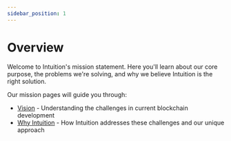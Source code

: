 ```yaml
---
sidebar_position: 1
---
```


# Overview

Welcome to Intuition's mission statement. Here you'll learn about our core purpose, the problems we're solving, and why we believe Intuition is the right solution.

Our mission pages will guide you through:

- [Vision](/guides/overview/vision) - Understanding the challenges in current blockchain development
- [Why Intuition](/guides/overview/why-intuition) - How Intuition addresses these challenges and our unique approach 